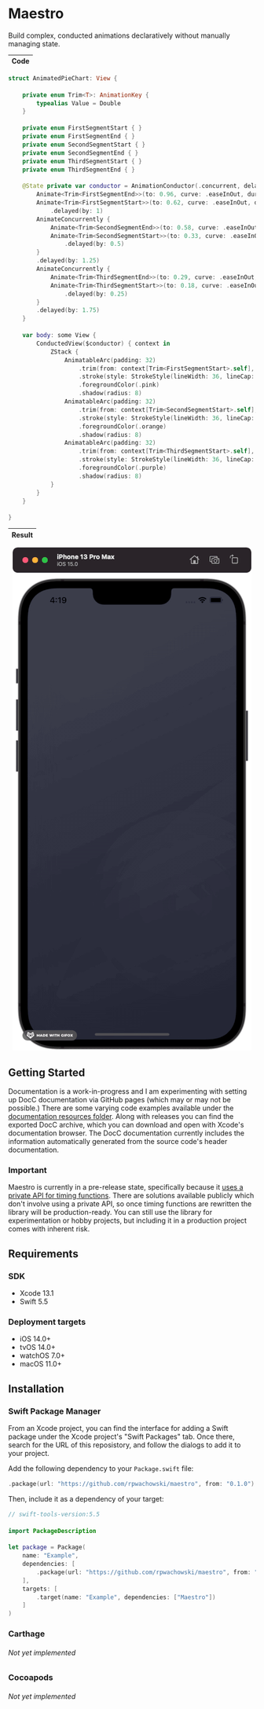 # Maestro

Build complex, conducted animations declaratively without manually managing state.

|Code|
|---|

```swift
struct AnimatedPieChart: View {

    private enum Trim<T>: AnimationKey {
        typealias Value = Double
    }

    private enum FirstSegmentStart { }
    private enum FirstSegmentEnd { }
    private enum SecondSegmentStart { }
    private enum SecondSegmentEnd { }
    private enum ThirdSegmentStart { }
    private enum ThirdSegmentEnd { }

    @State private var conductor = AnimationConductor(.concurrent, delay: 5) {
        Animate<Trim<FirstSegmentEnd>>(to: 0.96, curve: .easeInOut, duration: 2.5)
        Animate<Trim<FirstSegmentStart>>(to: 0.62, curve: .easeInOut, duration: 1.5)
            .delayed(by: 1)
        AnimateConcurrently {
            Animate<Trim<SecondSegmentEnd>>(to: 0.58, curve: .easeInOut, duration: 1.25)
            Animate<Trim<SecondSegmentStart>>(to: 0.33, curve: .easeInOut, duration: 0.75)
                .delayed(by: 0.5)
        }
        .delayed(by: 1.25)
        AnimateConcurrently {
            Animate<Trim<ThirdSegmentEnd>>(to: 0.29, curve: .easeInOut, duration: 0.75)
            Animate<Trim<ThirdSegmentStart>>(to: 0.18, curve: .easeInOut, duration: 0.5)
                .delayed(by: 0.25)
        }
        .delayed(by: 1.75)
    }

    var body: some View {
        ConductedView($conductor) { context in
            ZStack {
                AnimatableArc(padding: 32)
                    .trim(from: context[Trim<FirstSegmentStart>.self], to: context[Trim<FirstSegmentEnd>.self])
                    .stroke(style: StrokeStyle(lineWidth: 36, lineCap: .round, lineJoin: .round))
                    .foregroundColor(.pink)
                    .shadow(radius: 8)
                AnimatableArc(padding: 32)
                    .trim(from: context[Trim<SecondSegmentStart>.self], to: context[Trim<SecondSegmentEnd>.self])
                    .stroke(style: StrokeStyle(lineWidth: 36, lineCap: .round, lineJoin: .round))
                    .foregroundColor(.orange)
                    .shadow(radius: 8)
                AnimatableArc(padding: 32)
                    .trim(from: context[Trim<ThirdSegmentStart>.self], to: context[Trim<ThirdSegmentEnd>.self])
                    .stroke(style: StrokeStyle(lineWidth: 36, lineCap: .round, lineJoin: .round))
                    .foregroundColor(.purple)
                    .shadow(radius: 8)
            }
        }
    }

}
```
    
|Result|
|---|

<p align="center">
    <img src="Documentation.docc/Resources/example-animation.gif" />
</p>

## Getting Started

Documentation is a work-in-progress and I am experimenting with setting up DocC documentation via GitHub pages (which may or may not be possible.) There are some varying code examples available
under the [documentation resources folder](Documentation.docc/Resources). Along with releases you can find the exported DocC archive, which you can download and open with Xcode's documentation
browser. The DocC documentation currently includes the information automatically generated from the source code's header documentation.

### Important

Maestro is currently in a pre-release state, specifically because it [uses a private API for timing functions](Sources/Maestro-ObjC/include/CAMediaTimingFunction+Solving.h). There are solutions
available publicly which don't involve using a private API, so once timing functions are rewritten the library will be production-ready. You can still use the library for experimentation or hobby
projects, but including it in a production project comes with inherent risk.

## Requirements

### SDK

* Xcode 13.1
* Swift 5.5

### Deployment targets

* iOS 14.0+
* tvOS 14.0+
* watchOS 7.0+
* macOS 11.0+

## Installation

### Swift Package Manager

From an Xcode project, you can find the interface for adding a Swift package under the Xcode project's "Swift Packages" tab. Once there, search for the URL of this reposistory, and follow the dialogs to add it to your project.

Add the following dependency to your `Package.swift` file:

```swift
.package(url: "https://github.com/rpwachowski/maestro", from: "0.1.0")
```

Then, include it as a dependency of your target:

```swift
// swift-tools-version:5.5

import PackageDescription

let package = Package(
    name: "Example",
    dependencies: [
        .package(url: "https://github.com/rpwachowski/maestro", from: "0.1.0")
    ],
    targets: [
        .target(name: "Example", dependencies: ["Maestro"])
    ]
)
```

### Carthage

###### Not yet implemented

### Cocoapods

###### Not yet implemented

